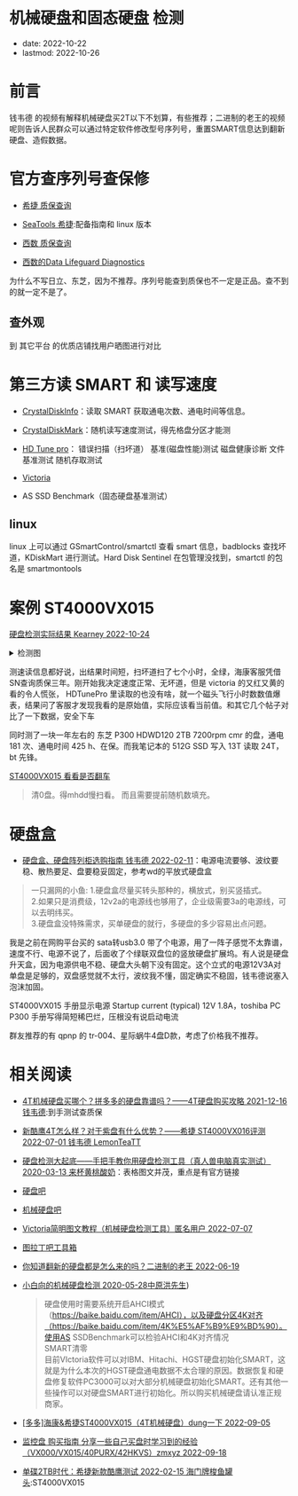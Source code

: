 # 机械硬盘和固态硬盘 检测
- date: 2022-10-22
- lastmod: 2022-10-26

# 前言

钱韦德 的视频有解释机械硬盘买2T以下不划算，有些推荐；二进制的老王的视频呢则告诉人民群众可以通过特定软件修改型号序列号，重置SMART信息达到翻新硬盘、造假数据。

# 官方查序列号查保修

- [希捷 质保查询](https://www.seagate.com/cn/zh/support/warranty-and-replacements/)
- [SeaTools 希捷](https://www.seagate.com/cn/zh/support/downloads/seatools):配备指南和 linux 版本

- [西数 质保查询](https://support-zh.wd.com/app/warrantystatusweb)
- [西数的Data Lifeguard Diagnostics](ttps://support.wdc.com/downloads.aspx?lang=cn)

为什么不写日立、东芝，因为不推荐。序列号能查到质保也不一定是正品。查不到的就一定不是了。

## 查外观

到 其它平台 的优质店铺找用户晒图进行对比

# 第三方读 SMART 和 读写速度

- [CrystalDiskInfo](https://crystalmark.info/en/download/#CrystalDiskInfo)：读取 SMART 获取通电次数、通电时间等信息。

- [CrystalDiskMark](https://crystalmark.info/en/software/crystaldiskmark/)：随机读写速度测试，得先格盘分区才能测

- [HD Tune pro](http://www.hdtune.com/download.html)： 错误扫描（扫坏道） 基准(磁盘性能)测试 磁盘健康诊断 文件基准测试 随机存取测试

- [Victoria](http://hdd.by/victoria/)

- AS SSD Benchmark（固态硬盘基准测试）

## linux

linux 上可以通过 GSmartControl/smartctl 查看 smart 信息，badblocks 查找坏道，KDiskMart 进行测试。Hard Disk Sentinel 在包管理没找到，smartctl 的包名是 smartmontools

# 案例 ST4000VX015

[硬盘检测实际结果 Kearney 2022-10-24](https://blog.csdn.net/weixin_43031092/article/details/127503708)
<details>
<summary>检测图</summary>

![在这里插入图片描述](https://img-blog.csdnimg.cn/5acfc34476c443f49804d234e1cd4741.jpeg#pic_center)
![在这里插入图片描述](https://img-blog.csdnimg.cn/3afe0c7ecce3403783a228b4d25d69d0.jpeg#pic_center)
![在这里插入图片描述](https://img-blog.csdnimg.cn/cff5247b387843bd9098897f2f2a2b7f.jpeg#pic_center)
![在这里插入图片描述](https://img-blog.csdnimg.cn/c75d908c27b24dd58a9fbd3ed974ec94.jpeg#pic_center)
![在这里插入图片描述](https://img-blog.csdnimg.cn/276b6c6ccea442cfaa7863fabeb72314.jpeg#pic_center)
![在这里插入图片描述](https://img-blog.csdnimg.cn/796b68a80b4440879c77f0a58fa72157.jpeg#pic_center)
![在这里插入图片描述](https://img-blog.csdnimg.cn/52d71064f56541b1b6c1a739a9f0d82b.jpeg#pic_center)
![在这里插入图片描述](https://img-blog.csdnimg.cn/c5f438fd116242e98b51143c7e8a65ed.jpeg#pic_center)
![在这里插入图片描述](https://img-blog.csdnimg.cn/1fc50e8fd5614ace8c5891857445346c.jpeg#pic_center)
![在这里插入图片描述](https://img-blog.csdnimg.cn/c927418eda17429c934d27ba62a992bc.jpeg#pic_center)
![在这里插入图片描述](https://img-blog.csdnimg.cn/8c3ef1b5b5214b82b0fc17f1b5647682.jpeg#pic_center)
![在这里插入图片描述](https://img-blog.csdnimg.cn/9f6c60b2032c47fea55e5e98d97d258d.jpeg#pic_center)
![在这里插入图片描述](https://img-blog.csdnimg.cn/2f8b4dd8e4334ea69565cc3b2c8bde45.jpeg#pic_center)
![在这里插入图片描述](https://img-blog.csdnimg.cn/49f5edb79b3443c998b1eaa6fd3eda19.jpeg#pic_center)
![在这里插入图片描述](https://img-blog.csdnimg.cn/86b1f1ccfa934da9b527620611b8cc9d.jpeg#pic_center)
![在这里插入图片描述](https://img-blog.csdnimg.cn/e740c08d765c47c283ea3da8a6b262c2.jpeg#pic_center)
![在这里插入图片描述](https://img-blog.csdnimg.cn/717d73f81bbb49438703cecfb39c7943.jpeg#pic_center)
![在这里插入图片描述](https://img-blog.csdnimg.cn/839be3d0f53e49e5a55a5311d83bf317.jpeg#pic_center)
![在这里插入图片描述](https://img-blog.csdnimg.cn/0bb7949922d249d0b8df523d5694f9f3.jpeg#pic_center)
![在这里插入图片描述](https://img-blog.csdnimg.cn/b2a1cf35733748b386ebc89661b1c9cb.jpeg#pic_center)
![在这里插入图片描述](https://img-blog.csdnimg.cn/8e777d90ab8c4ba4bf4a4142597fb9ba.jpeg#pic_center)
![在这里插入图片描述](https://img-blog.csdnimg.cn/67228ea8354b4f818fa53b8612fe6a89.jpeg#pic_center)
</details>

测速读信息都好说，出结果时间短，扫坏道扫了七个小时，全绿，海康客服凭借SN查询质保三年。刚开始我决定速度正常、无坏道，但是 victoria  的又红又黄的看的令人慌张， HDTunePro 里读取的也没有啥，就一个磁头飞行小时数数值爆表，结果问了客服才发现我看的是原始值，实际应该看当前值。和其它几个帖子对比了一下数据，安全下车

同时测了一块一年左右的 东芝 P300 HDWD120 2TB 7200rpm cmr 的盘，通电 181 次、通电时间 425 h、在保。而我笔记本的 512G SSD 写入 13T 读取 24T，bt 先锋。

[ST4000VX015 看看是否翻车](https://tieba.baidu.com/p/8101734998)
> 清0盘。得mhdd慢扫看。
> 而且需要提前随机数填充。

# 硬盘盒

- [硬盘盒、硬盘阵列柜选购指南 钱韦德 2022-02-11](https://www.bilibili.com/video/BV1MS4y1C781)：电源电流要够、波纹要稳、散热要足、盘要稳妥固定，参考wd的平放式硬盘盒
> 一只漏网的小鱼: 1.硬盘盒尽量买转头那种的，横放式，别买竖插式。  
> 2.如果只是消费级，12v2a的电源线也够用了，企业级需要3a的电源线，可以去明纬买。  
> 3.硬盘盒没特殊需求，买单硬盘的就行，多硬盘的多少容易出点问题。

我是之前在网购平台买的 sata转usb3.0 带了个电源，用了一阵子感觉不太靠谱，速度不行、电源不说了，后面收了个绿联双盘位的竖放硬盘扩展坞。有人说是硬盘升天盒，因为电源供电不稳、硬盘大头朝下没有固定。这个立式的电源12V3A对单盘是足够的，双盘感觉就不太行，波纹我不懂，固定确实不稳固，钱韦德说塞入泡沫加固。

ST4000VX015 手册显示电源 Startup current (typical) 12V 1.8A，toshiba PC P300 手册写得简短稀巴烂，压根没有说启动电流

群友推荐的有 qpnp 的 tr-004、星际蜗牛4盘D款，考虑了价格我不推荐。

# 相关阅读

- [4T机械硬盘买哪个？拼多多的硬盘靠谱吗？——4T硬盘购买攻略 2021-12-16 钱韦德](https://www.bilibili.com/video/BV19g411w7KX):到手测试查质保

- [新酷鹰4T怎么样？对于紫盘有什么优势？——希捷 ST4000VX016评测 2022-07-01 钱韦德 LemonTeaTT](https://www.bilibili.com/video/BV1RG411s7uV)

- [硬盘检测大起底——手把手教你用硬盘检测工具（真人兽电脑真实测试）2020-03-13 来杯黄桃酸奶](https://post.smzdm.com/p/az5eqq9r/)：表格图文并茂，重点是有官方链接

- [硬盘吧](https://tieba.baidu.com/f?kw=%E7%A1%AC%E7%9B%98&ie=utf-8)

- [机械硬盘吧](https://jump2.bdimg.com/f?kw=%E6%9C%BA%E6%A2%B0%E7%A1%AC%E7%9B%98&ie=utf-8&tp=0)

- [Victoria简明图文教程（机械硬盘检测工具）匿名用户 2022-07-07](https://post.smzdm.com/p/a5o5pdpl/)

- [图拉丁吧工具箱](http://www.tbtool.cn/)

- [你知道翻新的硬盘都是怎么来的吗？二进制的老王 2022-06-19 ](https://www.bilibili.com/video/BV1pa411s7Zn)

- [小白向的机械硬盘检测 2020-05-28中原洪先生](https://www.bilibili.com/read/cv6231874))
    > 硬盘使用时需要系统开启AHCI模式（https://baike.baidu.com/item/AHCI），以及硬盘分区4K对齐（https://baike.baidu.com/item/4K%E5%AF%B9%E9%BD%90）。使用AS SSDBenchmark可以检验AHCI和4K对齐情况  
    SMART清零   
    目前VIctoria软件可以对IBM、Hitachi、HGST硬盘初始化SMART，这就是为什么本次的HGST硬盘通电数据不太合理的原因。数据恢复和硬盘修复软件PC3000可以对大部分机械硬盘初始化SMART。还有其他一些操作可以对硬盘SMART进行初始化。所以购买机械硬盘请认准正规商家。

- [[多多]海康&希捷ST4000VX015（4T机械硬盘）dung一下  2022-09-05](https://www.bilibili.com/video/BV1Td4y1V757)

- [监控盘 购买指南 分享一些自己买盘时学习到的经验（VX000/VX015/40PURX/42HKVS）zmxyz 2022-09-18 ](https://post.smzdm.com/p/ammk580k/)

- [单碟2TB时代：希捷新款酷鹰测试 2022-02-15 海门牌梭鱼罐头](https://www.bilibili.com/read/cv15276451):ST4000VX015